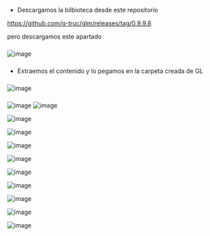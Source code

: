 - Descargamos la bilbioteca desde este repositorio

https://github.com/g-truc/glm/releases/tag/0.9.9.8

pero descargamos este apartado
###
![image](https://user-images.githubusercontent.com/70413460/173425731-b43f055e-61b8-4928-af84-42e6ef1a2d5a.png)
###
- Extraemos el contenido y lo pegamos en la carpeta creada de GL
###
![image](https://user-images.githubusercontent.com/70413460/173428981-31bb2bbf-0a93-4ae1-859f-559390bf7810.png)
###


![image](https://user-images.githubusercontent.com/70413460/173429340-44aa4da6-74cb-49e8-bf0e-56b6c17bcbef.png)
![image](https://user-images.githubusercontent.com/70413460/173429360-45c4167c-60d0-47ab-b2cc-d41605a61a7b.png)


![image](https://user-images.githubusercontent.com/70413460/173429414-c45ade81-fde2-480c-894a-626ad7677b35.png)



![image](https://user-images.githubusercontent.com/70413460/173429503-cd78be6a-9e95-4727-8180-a7a9e8ebde9e.png)


![image](https://user-images.githubusercontent.com/70413460/173429635-56e80dd8-ec15-4954-9b3e-5019a92909d3.png)



![image](https://user-images.githubusercontent.com/70413460/173429697-eec52ccf-1bc2-4287-98cc-a14f753be6fc.png)



![image](https://user-images.githubusercontent.com/70413460/173429737-ca61b72d-34e9-41a8-9bc2-b9203292073d.png)







![image](https://user-images.githubusercontent.com/70413460/173429812-e4763b55-07c6-4686-8f79-dd364dc9c46d.png)





![image](https://user-images.githubusercontent.com/70413460/173429873-5af8e69e-d54e-4507-8f96-fe6c9430d520.png)




![image](https://user-images.githubusercontent.com/70413460/173430000-3f4d17a5-2b89-48af-94bb-0c2225683579.png)



![image](https://user-images.githubusercontent.com/70413460/173430040-dd23e744-e653-4d32-969f-d2983d94e2a5.png)













